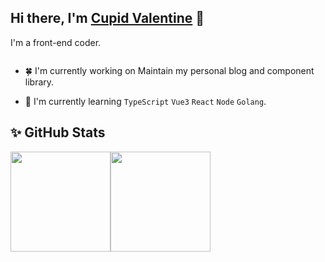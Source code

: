 <!-- ### Hi there 👋 -->

<!-- <h3 align="center">

</h3> -->

<!-- <h2 align="center">
I'm a Web Developer!
</h2>  -->

## Hi there, I'm <a href="https://www.valzt.cn/about" target="_blank" rel="noreferrer">Cupid Valentine</a> 👋

I'm a front-end coder.

<img src="https://visitor-badge.glitch.me/badge?page_id=valcosmos.valcosmos" alt="" />

<!-- ![](https://visitor-badge.glitch.me/badge?page_id=valcosmos.valcosmos) -->

- 🍀 I'm currently working on Maintain my personal blog and component library.

- 🌱 I'm currently learning `TypeScript` `Vue3` `React` `Node` `Golang`.

<!-- ## 🌟 Technical Skills -->

<!-- ![](https://img.shields.io/badge/Code-HTML5-informational?style=flat&logo=HTML5&color=E34F26) -->

<!-- ![](https://img.shields.io/badge/Code-HTML5-informational?style=for-the-badge&logo=HTML5&color=E34F26) -->
<!-- ![](https://img.shields.io/badge/Code-CSS3-informational?style=for-the-badge&logo=CSS3&color=1572B6) -->
<!-- ![](https://img.shields.io/badge/Code-JavaScript-informational?style=for-the-badge&logo=JavaScript&color=F7DF1E) -->
<!-- ![](https://img.shields.io/badge/Code-TypeScript-informational?style=for-the-badge&logo=TypeScript&color=3178C6) -->

<!-- ![](https://img.shields.io/badge/Code-Vue-informational?style=for-the-badge&logo=Vue.js&color=4FC08D) -->
<!-- ![](https://img.shields.io/badge/Code-React-informational?style=for-the-badge&logo=react&color=61DAFB) -->

<!-- ![](https://img.shields.io/badge/Code-Node-informational?style=for-the-badge&logo=Node.js&color=339933) -->
<!-- ![](https://img.shields.io/badge/Code-Koa-informational?style=for-the-badge&logo=Koa&color=33333D) -->
<!-- ![](https://img.shields.io/badge/Code-Django-informational?style=for-the-badge&logo=Django&color=092E20) -->

<!-- **valcosmos/valcosmos** is a  _special_ ✨ repository because its `README.md` (this file) appears on your GitHub profile. -->

<!-- Here are some ideas to get you started: -->

## ✨ GitHub Stats 

<!-- [![Ashutosh's github activity graph](https://activity-graph.herokuapp.com/graph?username=valcosmos&theme=dracula)](https://github.com/valcosmos) -->

<!-- <img align="left" src="https://github-readme-stats.vercel.app/api?username=valcosmos&show_icons=true&bg_color=30,7028e4,e5b2ca&title_color=fff&text_color=fff&icon_color=fff" /> -->

<!-- ![valcosmos GitHub stats](https://github-readme-stats.vercel.app/api?username=valcosmos&show_icons=true&bg_color=30,7028e4,e5b2ca&title_color=fff&text_color=fff&icon_color=fff)

[![Top Langs](https://github-readme-stats.vercel.app/api/top-langs/?username=valcosmos&layout=compact&show_icons=true&bg_color=30,7028e4,e5b2ca&title_color=fff&text_color=fff&icon_color=fff)](https://github.com/anuraghazra/github-readme-stats) -->

<!-- 
<img align="" height="160px" src="https://github-readme-stats.vercel.app/api?username=valcosmos&show_icons=true&bg_color=30,7028e4,e5b2ca&title_color=fff&text_color=fff&icon_color=fff" /><img align="" height="160px" src="https://github-readme-stats.vercel.app/api/top-langs/?username=valcosmos&layout=compact&show_icons=true&bg_color=30,7028e4,e5b2ca&title_color=fff&text_color=fff&icon_color=fff)](https://github.com/anuraghazra/github-readme-stats" />
 -->

<img align="" height="160px" src="https://github-readme-stats.vercel.app/api?username=valcosmos&show_icons=true&bg_color=30,2af598,009efd&title_color=fff&text_color=fff&icon_color=fff" /><img align="" height="160px" src="https://github-readme-stats.vercel.app/api/top-langs/?username=valcosmos&layout=compact&show_icons=true&bg_color=30,2af598,009efd&title_color=fff&text_color=fff&icon_color=fff)](https://github.com/anuraghazra/github-readme-stats" />
